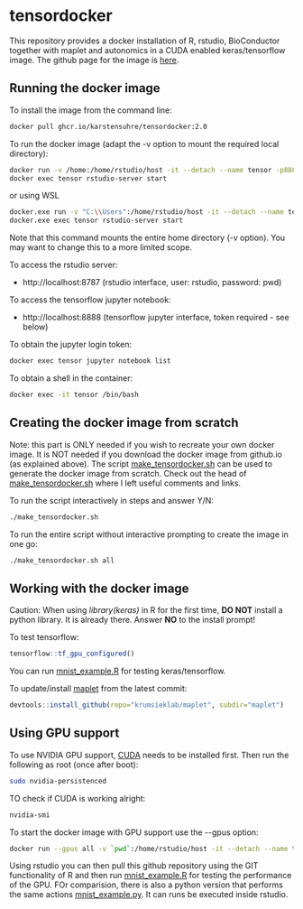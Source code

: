 # tensordocker

This repository provides a docker installation of R, rstudio, BioConductor together with maplet and autonomics in a CUDA enabled keras/tensorflow image. The github page for the image is [here](https://github.com/karstensuhre/tensordocker/pkgs/container/tensordocker).


## Running the docker image

To install the image from the command line: 
```bash
docker pull ghcr.io/karstensuhre/tensordocker:2.0
```

To run the docker image (adapt the -v option to mount the required local directory):
```bash
docker run -v /home:/home/rstudio/host -it --detach --name tensor -p8888:8888 -p8787:8787 ghcr.io/karstensuhre/tensordocker:2.0
docker exec tensor rstudio-server start
```

or using WSL
```bash
docker.exe run -v "C:\\Users":/home/rstudio/host -it --detach --name tensor -p8888:8888 -p8787:8787 ghcr.io/karstensuhre/tensordocker:2.0
docker.exe exec tensor rstudio-server start
```

Note that this command mounts the entire home directory (-v option). You may want to change this to a more limited scope.

To access the rstudio server:
* http://localhost:8787 (rstudio interface, user: rstudio, password: pwd)

To access the tensorflow jupyter notebook:
* http://localhost:8888 (tensorflow jupyter interface, token required - see below)

To obtain the jupyter login token:
```bash
docker exec tensor jupyter notebook list
```

To obtain a shell in the container:
```bash
docker exec -it tensor /bin/bash
```

## Creating the docker image from scratch

Note: this part is ONLY needed if you wish to recreate your own docker image.
It is NOT needed if you download the docker image from github.io (as explained above).
The script [make_tensordocker.sh](https://github.com/karstensuhre/tensordocker/blob/main/make_tensordocker.sh) can be used to generate the docker image from scratch.
Check out the head of [make_tensordocker.sh](https://github.com/karstensuhre/tensordocker/blob/main/make_tensordocker.sh) where I left useful comments and links.

To run the script interactively in steps and answer Y/N: 
```bash
./make_tensordocker.sh
```

To run the entire script without interactive prompting to create the image in one go:
```bash
./make_tensordocker.sh all
```

## Working with the docker image

Caution: When using *library(keras)* in R for the first time, **DO NOT** install a python library. It is already there. Answer **NO** to the install prompt! 

To test tensorflow:
```R
tensorflow::tf_gpu_configured()
```

You can run [mnist_example.R](https://github.com/karstensuhre/tensordocker/blob/main/mnist_example.R) for testing keras/tensorflow.

To update/install [maplet](https://github.com/krumsieklab/maplet) from the latest commit:
```R
devtools::install_github(repo="krumsieklab/maplet", subdir="maplet")
```


## Using GPU support

To use NVIDIA GPU support, [CUDA](https://docs.nvidia.com/cuda/cuda-installation-guide-linux/index.html) needs to be installed first.
Then run the following as root (once after boot):
```bash
sudo nvidia-persistenced
```

TO check if CUDA is working alright:
```bash
nvidia-smi
```

To start the docker image with GPU support use the --gpus option:
```bash
docker run --gpus all -v `pwd`:/home/rstudio/host -it --detach --name tensor -p8888:8888 -p8787:8787 ghcr.io/karstensuhre/tensordocker:2.0
```

Using rstudio you can then pull this github repository using the GIT functionality of R and then run [mnist_example.R](https://github.com/karstensuhre/tensordocker/blob/main/mnist_example.R) for testing the performance of the GPU. FOr comparision, there is also a python version that performs the same actions [mnist_example.py](https://github.com/karstensuhre/tensordocker/blob/main/mnist_example.py). It can runs be executed inside rstudio.
